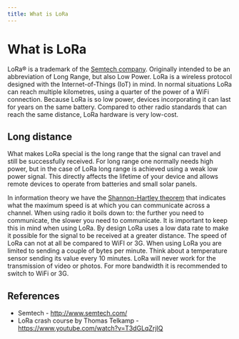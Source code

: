 ```yaml
---
title: What is LoRa
---
```


# What is LoRa

LoRa&reg; is a trademark of the [Semtech company](http://www.semtech.com/wireless-rf/lora.html). Originally intended to be an abbreviation of Long Range, but also Low Power. LoRa is a wireless protocol designed with the Internet-of-Things (IoT) in mind. In normal situations LoRa can reach multiple kilometres, using a quarter of the power of a WiFi connection. Because LoRa is so low power, devices incorporating it can last for years on the same battery. Compared to other radio standards that can reach the same distance, LoRa hardware is very low-cost.

## Long distance

What makes LoRa special is the long range that the signal can travel and still be successfully received. For long range one normally needs high power, but in the case of LoRa long range is achieved using a weak low power signal. This directly affects the lifetime of your device and allows remote devices to operate from batteries and small solar panels.

In information theory we have the [Shannon-Hartley theorem](https://en.wikipedia.org/wiki/Shannon%E2%80%93Hartley_theorem) that indicates what the maximum speed is at which you can communicate across a channel. When using radio it boils down to: the further you need to communicate, the slower you need to communicate. It is important to keep this in mind when using LoRa. By design LoRa uses a low data rate to make it possible for the signal to be received at a greater distance. The speed of LoRa can not at all be compared to WiFI or 3G. When using LoRa you are limited to sending a couple of bytes per minute. Think about a temperature sensor sending its value every 10 minutes. LoRa will never work for the transmission of video or photos. For more bandwidth it is recommended to switch to WiFi or 3G.

## References
* Semtech - http://www.semtech.com/
* LoRa crash course by Thomas Telkamp - https://www.youtube.com/watch?v=T3dGLqZrjIQ